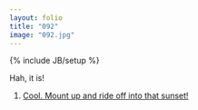 ```yaml
---
layout: folio
title: "092"
image: "092.jpg"
---
```

{% include JB/setup %}

<div class="copy">
	<p>Hah, it is!</p>
</div>

<div class="choice">
	<ol>
		<li><a href="093.html">
			Cool. Mount up and ride off into that sunset!
		</a></li>
	</ol>
</div>